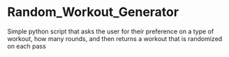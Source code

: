 # Random_Workout_Generator
Simple python script that asks the user for their preference on a type of workout, how many rounds, and then returns a workout that is randomized on each pass
